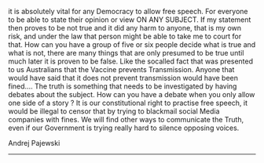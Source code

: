 it is absolutely vital for any Democracy to allow free speech. For everyone to be able to state their
opinion or view ON ANY SUBJECT. If my statement then proves to be not true and it did any harm to
anyone, that is my own risk, and under the law that person might be able to take me to court for
that. How can you have a group of five or six people decide what is true and what is not, there are
many things that are only presumed to be true until much later it is proven to be false. Like the socalled fact that was presented to us Australians that the Vaccine prevents Transmission. Anyone that
would have said that it does not prevent transmission would have been fined.... The truth is
something that needs to be investigated by having debates about the subject. How can you have a
debate when you only allow one side of a story ? It is our constitutional right to practise free speech,
it would be illegal to censor that by trying to blackmail social Media companies with fines. We will
find other ways to communicate the Truth, even if our Government is trying really hard to silence
opposing voices.

Andrej Pajewski


-----

